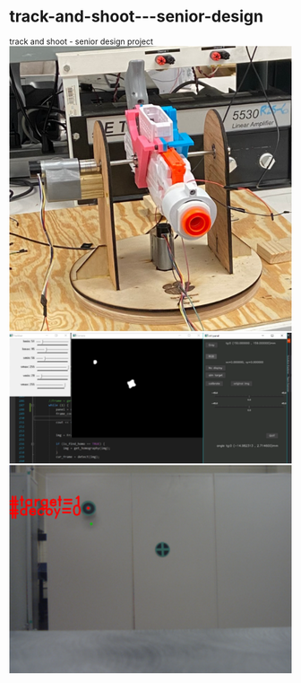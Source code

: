 # track-and-shoot---senior-design
track and shoot - senior design project
![Hardware Subsystem](/img/gun.png "Gun Subsystem")
![CV Subsystem](/img/cv_subsys.png "CV Subsystem")
![Detection](/img/cv_detect_res.png "detect res")
